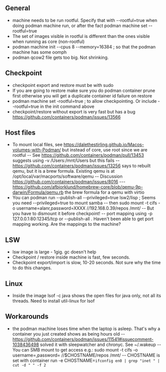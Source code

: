 ## General

- machine needs to be run rootful. Specify that with --rootful=true when doing podman machine run, or after the fact podman machine set --rootful=true
- The set of images visible in rootful  is different than the ones visible when running as core (non-rootful)
- podman machine init --cpus 8 --memory=16384 ; so that the podman machine has some oomph
- podman qcow2 file gets too big. Not shrinking.

## Checkpoint

- checkpoint export and restore must be with sudo
- If you are going to restore make sure you do podman container prune first otherwise you will get a duplicate container id failure on restore
- podman machine set -rootful=true ; to allow checkpointing. Or include --rootful=true in the init command above
- checkpoint/restore without export is very fast but has a bug https://github.com/containers/podman/issues/13566

## Host files

- To mount local files, see https://dalethestirling.github.io/Macos-volumes-with-Podman/ but instead of core, use root since we are rootful
-- See https://github.com/containers/podman/pull/13453 suggests using -v /Users:/mnt/Users but this fails 
-- https://github.com/containers/podman/issues/13256 says to rebuilt qemu, but it is a brew formula. Existing qemu is at /opt/local/var/macports/software/qemu
-- Discussion https://github.com/containers/podman/issues/8016
--- https://github.com/afbjorklund/homebrew-core/blob/qemu-9p-darwin/Formula/qemu.rb the brew formula for a qemu with virtio 
- You can podman run --publish-all --privileged=true lsw2/lisp ; Seems you need --privileged=true to mount samba
-- then  sudo mount -t cifs -o username=alanr,password=XXXX //192.168.0.39/repos /mnt/
-- But you have to dismount it before checkpoint!
-- port mapping using -p 127.0.0.1:80:12345/tcp or --publish-all . Haven't been able to get port mapping working. Are the mappings to the machine?

## LSW
- lsw image is large - 1gig. gc doesn't help
- Checkpoint / restore inside machine is fast, few seconds. 
- Checkpoint export/import is slow, 10-20 seconds. Not sure why the time to do this changes.

## Linux
- Inside the image lsof -c java shows the open files for java only, not all its threads. Need to install util-linux for lsof

## Workarounds
- the podman machine loses time when the laptop is asleep. That's why a container you just created shows as being hours old
-- https://github.com/containers/podman/issues/11541#issuecomment-1038436498 solved it with sleepwatcher and chronyc. See ~/.wakeup
-- You can SMB mount to get access e.g.: sudo mount -t cifs -o username=<user>,password=<password> //$CHOSTNAME/repos /mnt/
-- CHOSTNAME is set with container run -e CHOSTNAME=`ifconfig en0 | grep "inet " | cut -d " " -f 2`  
